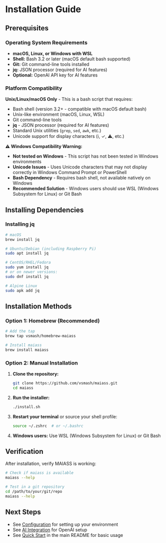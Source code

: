 # Installation Guide

## Prerequisites

### Operating System Requirements
- **macOS, Linux, or Windows with WSL**
- **Shell:** Bash 3.2 or later (macOS default bash supported)
- **Git:** Git command-line tools installed
- **jq:** JSON processor (required for AI features)
- **Optional:** OpenAI API key for AI features

### Platform Compatibility

**Unix/Linux/macOS Only** - This is a bash script that requires:
- Bash shell (version 3.2+ - compatible with macOS default bash)
- Unix-like environment (macOS, Linux, WSL)
- Git command-line tools
- **jq** - JSON processor (required for AI features)
- Standard Unix utilities (`grep`, `sed`, `awk`, etc.)
- Unicode support for display characters (ℹ, ✓, ⚠, etc.)

**⚠️ Windows Compatibility Warning:**
- **Not tested on Windows** - This script has not been tested in Windows environments
- **Unicode Issues** - Uses Unicode characters that may not display correctly in Windows Command Prompt or PowerShell
- **Bash Dependency** - Requires bash shell, not available natively on Windows
- **Recommended Solution** - Windows users should use WSL (Windows Subsystem for Linux) or Git Bash

## Installing Dependencies

### Installing jq

```bash
# macOS
brew install jq

# Ubuntu/Debian (including Raspberry Pi)
sudo apt install jq

# CentOS/RHEL/Fedora
sudo yum install jq
# or on newer versions:
sudo dnf install jq

# Alpine Linux
sudo apk add jq
```

## Installation Methods

### Option 1: Homebrew (Recommended)

```bash
# Add the tap
brew tap vsmash/homebrew-maiass

# Install maiass
brew install maiass
```

### Option 2: Manual Installation

1. **Clone the repository:**
   ```bash
   git clone https://github.com/vsmash/maiass.git
   cd maiass
   ```

2. **Run the installer:**
   ```bash
   ./install.sh
   ```

3. **Restart your terminal** or source your shell profile:
   ```bash
   source ~/.zshrc  # or ~/.bashrc
   ```

4. **Windows users:** Use WSL (Windows Subsystem for Linux) or Git Bash

## Verification

After installation, verify MAIASS is working:

```bash
# Check if maiass is available
maiass --help

# Test in a git repository
cd /path/to/your/git/repo
maiass --help
```

## Next Steps

- See [Configuration](configuration.md) for setting up your environment
- See [AI Integration](ai-integration.md) for OpenAI setup
- See [Quick Start](#) in the main README for basic usage